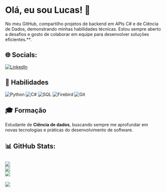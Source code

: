 # Olá, eu sou Lucas! 👋

No meu GitHub, compartilho projetos de backend em APIs C# e de Ciência de Dados, demonstrando minhas habilidades técnicas. Estou sempre aberto a desafios e gosto de colaborar em equipe para desenvolver soluções eficientes.**.

## 🌐 Socials:
[![LinkedIn](https://img.shields.io/badge/LinkedIn-%230077B5.svg?logo=linkedin&logoColor=white)](https://www.linkedin.com/in/lucasrpinto)

## 🚀 Habilidades

![Python](https://img.shields.io/badge/-Python-3776AB?logo=python&logoColor=white&style=for-the-badge)
![C#](https://img.shields.io/badge/-C%23-239120?logo=dotnet&logoColor=white&style=for-the-badge)
![SQL](https://img.shields.io/badge/-SQL-4479A1?logo=mysql&logoColor=white&style=for-the-badge)
![Firebird](https://img.shields.io/badge/-Firebird-FF4500?logo=firebird&logoColor=white&style=for-the-badge)
![Git](https://img.shields.io/badge/-Git-F05032?logo=git&logoColor=white&style=for-the-badge)

## 🎓 Formação
Estudante de **Ciência de dados**, buscando sempre me aprofundar em novas tecnologias e práticas do desenvolvimento de software.

## 📊 GitHub Stats:
![](https://github-readme-stats.vercel.app/api?username=lucasrpinto&theme=dark&hide_border=false&include_all_commits=true&count_private=true)<br/>
![](https://github-readme-streak-stats.herokuapp.com/?user=lucasrpinto&theme=dark&hide_border=false)<br/>
![](https://github-readme-stats.vercel.app/api/top-langs/?username=lucasrpinto&theme=dark&hide_border=false&include_all_commits=true&count_private=true&layout=compact)
---
[![](https://visitcount.itsvg.in/api?id=lucasrpinto&icon=0&color=0)](https://visitcount.itsvg.in)
